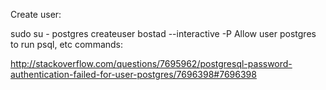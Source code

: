 Create user:

sudo su - postgres
createuser bostad --interactive -P
Allow user postgres to run psql, etc commands:

http://stackoverflow.com/questions/7695962/postgresql-password-authentication-failed-for-user-postgres/7696398#7696398
